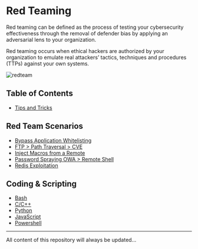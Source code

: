 # Red Teaming
Red teaming can be defined as the process of testing your cybersecurity effectiveness through the removal of defender bias by applying an adversarial lens to your organization.


Red teaming occurs when ethical hackers are authorized by your organization to emulate real attackers’ tactics, techniques and procedures (TTPs) against your own systems.

![redteam](https://github.com/Mehdi0x90/Red-Team/assets/17106836/a6304b22-5a1a-4801-b78e-5c6e7fae857f)


## Table of Contents
* [Tips and Tricks](https://github.com/Mehdi0x90/Red-Team/blob/main/Tips%20and%20Tricks.md)


## Red Team Scenarios
* [Bypass Application Whitelisting](https://github.com/Mehdi0x90/Red-Team/blob/main/Bypass%20application%20whitelisting.md)
* [FTP > Path Traversal > CVE](https://github.com/Mehdi0x90/Red-Team/blob/main/FTP%20%3E%20Path%20Traversal%20%3E%20CVE.md)
* [Inject Macros from a Remote](https://github.com/Mehdi0x90/Red-Team/blob/main/Inject%20Macros%20from%20a%20Remote.md)
* [Password Spraying OWA > Remote Shell](https://github.com/Mehdi0x90/Red-Team/blob/main/Password%20Spraying%20OWA%20%3E%20RCE.md)
* [Redis Exploitation](https://github.com/Mehdi0x90/Red-Team/blob/main/Redis%20Exploitation.md)


## Coding & Scripting
* [Bash](https://github.com/Mehdi0x90/Scripts/tree/main/Bash)
* [C/C++](https://github.com/Mehdi0x90/Scripts/tree/main/CPP)
* [Python](https://github.com/Mehdi0x90/Scripts/tree/main/Python)
* [JavaScript](https://github.com/Mehdi0x90/Scripts/tree/main/JavaScript)
* [Powershell](https://github.com/Mehdi0x90/Coding/tree/main/Powershell)



-----
All content of this repository will always be updated...
